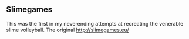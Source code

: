 ## Slimegames
This was the first in my neverending attempts at recreating the venerable slime volleyball.
The original http://slimegames.eu/
